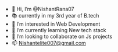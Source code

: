 - 👋 Hi, I’m @NishantRana07
- 📚 currently in my 3rd year of B.tech
- 👀 I’m interested in Web Development 
- 🌱 I’m currently learning New tech stack
- 💞️ I’m looking to collaborate on Js projects
- 📫 Nishantelite007@gmail.com


<!---
NishantRana07/NishantRana07 is a ✨ special ✨ repository because its `README.md` (this file) appears on your GitHub profile.
You can click the Preview link to take a look at your changes.
--->
